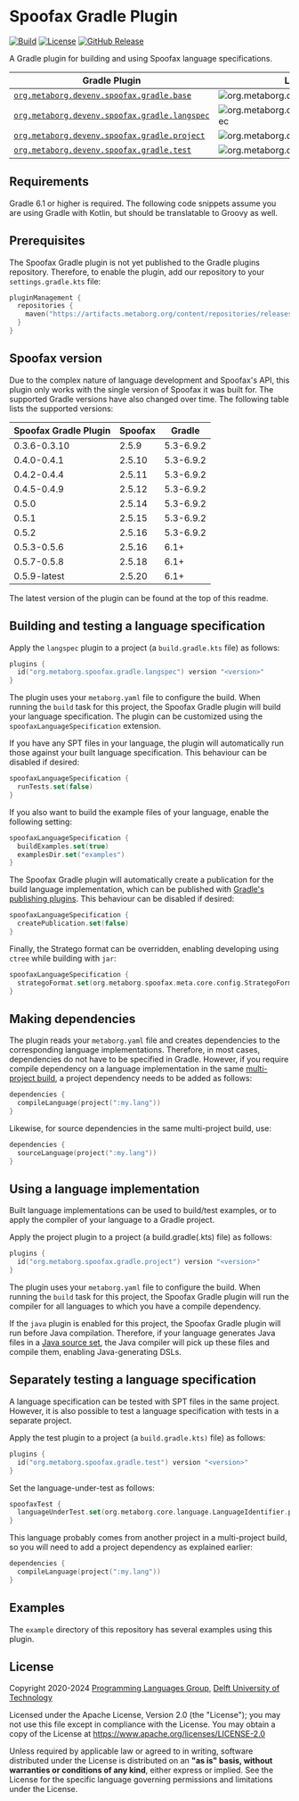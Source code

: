 # Spoofax Gradle Plugin
[![Build][github-badge:build]][github:build]
[![License][license-badge]][license]
[![GitHub Release][github-badge:release]][github:release]

A Gradle plugin for building and using Spoofax language specifications.

| Gradle Plugin                                                                | Latest Release                                                                        | Latest Snapshot                                                                        |
|------------------------------------------------------------------------------|---------------------------------------------------------------------------------------|----------------------------------------------------------------------------------------|
| [`org.metaborg.devenv.spoofax.gradle.base`][mvn:spoofax.gradle.base]         | ![org.metaborg.devenv.spoofax.gradle.base][mvn-rel-badge:spoofax.gradle.base]         | ![org.metaborg.devenv.spoofax.gradle.base][mvn-snap-badge:spoofax.gradle.base]         |
| [`org.metaborg.devenv.spoofax.gradle.langspec`][mvn:spoofax.gradle.langspec] | ![org.metaborg.devenv.spoofax.gradle.langspec][mvn-rel-badge:spoofax.gradle.langspec] | ![org.metaborg.devenv.spoofax.gradle.langspec][mvn-snap-badge:spoofax.gradle.langspec] |
| [`org.metaborg.devenv.spoofax.gradle.project`][mvn:spoofax.gradle.project]   | ![org.metaborg.devenv.spoofax.gradle.project][mvn-rel-badge:spoofax.gradle.project]   | ![org.metaborg.devenv.spoofax.gradle.project][mvn-snap-badge:spoofax.gradle.project]   |
| [`org.metaborg.devenv.spoofax.gradle.test`][mvn:spoofax.gradle.test]         | ![org.metaborg.devenv.spoofax.gradle.test][mvn-rel-badge:spoofax.gradle.test]         | ![org.metaborg.devenv.spoofax.gradle.test][mvn-snap-badge:spoofax.gradle.test]         |



## Requirements
Gradle 6.1 or higher is required.
The following code snippets assume you are using Gradle with Kotlin, but should be translatable to Groovy as well.

## Prerequisites
The Spoofax Gradle plugin is not yet published to the Gradle plugins repository.
Therefore, to enable the plugin, add our repository to your `settings.gradle.kts` file:

```kotlin
pluginManagement {
  repositories {
    maven("https://artifacts.metaborg.org/content/repositories/releases/")
  }
}
```

## Spoofax version
Due to the complex nature of language development and Spoofax's API, this plugin only works with the single version of Spoofax it was built for.
The supported Gradle versions have also changed over time.
The following table lists the supported versions:

| Spoofax Gradle Plugin | Spoofax | Gradle    |
|-----------------------|---------|-----------|
| 0.3.6-0.3.10          | 2.5.9   | 5.3-6.9.2 |
| 0.4.0-0.4.1           | 2.5.10  | 5.3-6.9.2 |
| 0.4.2-0.4.4           | 2.5.11  | 5.3-6.9.2 |
| 0.4.5-0.4.9           | 2.5.12  | 5.3-6.9.2 |
| 0.5.0                 | 2.5.14  | 5.3-6.9.2 |
| 0.5.1                 | 2.5.15  | 5.3-6.9.2 |
| 0.5.2                 | 2.5.16  | 5.3-6.9.2 |
| 0.5.3-0.5.6           | 2.5.16  | 6.1+      |
| 0.5.7-0.5.8           | 2.5.18  | 6.1+      |
| 0.5.9-latest          | 2.5.20  | 6.1+      |

The latest version of the plugin can be found at the top of this readme.

## Building and testing a language specification
Apply the `langspec` plugin to a project (a `build.gradle.kts` file) as follows:

```kotlin
plugins {
  id("org.metaborg.spoofax.gradle.langspec") version "<version>"
}
```

The plugin uses your `metaborg.yaml` file to configure the build.
When running the `build` task for this project, the Spoofax Gradle plugin will build your language specification.
The plugin can be customized using the `spoofaxLanguageSpecification` extension.

If you have any SPT files in your language, the plugin will automatically run those against your built language specification.
This behaviour can be disabled if desired:

```kotlin
spoofaxLanguageSpecification {
  runTests.set(false)
}
```

If you also want to build the example files of your language, enable the following setting:

```kotlin
spoofaxLanguageSpecification {
  buildExamples.set(true)
  examplesDir.set("examples")
}
```

The Spoofax Gradle plugin will automatically create a publication for the build language implementation, which can be published with [Gradle's publishing plugins](https://docs.gradle.org/current/userguide/publishing_setup.html#publishing_overview).
This behaviour can be disabled if desired:

```kotlin
spoofaxLanguageSpecification {
  createPublication.set(false)
}
```

Finally, the Stratego format can be overridden, enabling developing using `ctree` while building with `jar`:

```kotlin
spoofaxLanguageSpecification {
  strategoFormat.set(org.metaborg.spoofax.meta.core.config.StrategoFormat.jar)
}
```

## Making dependencies
The plugin reads your `metaborg.yaml` file and creates dependencies to the corresponding language implementations.
Therefore, in most cases, dependencies do not have to be specified in Gradle.
However, if you require compile dependency on a language implementation in the same [multi-project build](https://docs.gradle.org/current/userguide/multi_project_builds.html), a project dependency needs to be added as follows:

```kotlin
dependencies {
  compileLanguage(project(":my.lang"))
}
```

Likewise, for source dependencies in the same multi-project build, use:

```kotlin
dependencies {
  sourceLanguage(project(":my.lang"))
}
```

## Using a language implementation
Built language implementations can be used to build/test examples, or to apply the compiler of your language to a Gradle project.

Apply the project plugin to a project (a build.gradle(.kts) file) as follows:

```kotlin
plugins {
  id("org.metaborg.spoofax.gradle.project") version "<version>"
}
```

The plugin uses your `metaborg.yaml` file to configure the build.
When running the `build` task for this project, the Spoofax Gradle plugin will run the compiler for all languages to which you have a compile dependency.

If the `java` plugin is enabled for this project, the Spoofax Gradle plugin will run before Java compilation.
Therefore, if your language generates Java files in a [Java source set](https://docs.gradle.org/current/userguide/java_plugin.html#source_sets), the Java compiler will pick up these files and compile them, enabling Java-generating DSLs.

## Separately testing a language specification
A language specification can be tested with SPT files in the same project.
However, it is also possible to test a language specification with tests in a separate project.

Apply the test plugin to a project (a `build.gradle.kts)` file) as follows:

```kotlin
plugins {
  id("org.metaborg.spoofax.gradle.test") version "<version>"
}
```

Set the language-under-test as follows:

```kotlin
spoofaxTest {
  languageUnderTest.set(org.metaborg.core.language.LanguageIdentifier.parse("org.example:my.lang:0.1.0-SNAPSHOT"))
}
```

This language probably comes from another project in a multi-project build, so you will need to add a project dependency as explained earlier:

```kotlin
dependencies {
  compileLanguage(project(":my.lang"))
}
```

## Examples
The `example` directory of this repository has several examples using this plugin.



## License
Copyright 2020-2024 [Programming Languages Group](https://pl.ewi.tudelft.nl/), [Delft University of Technology](https://www.tudelft.nl/)

Licensed under the Apache License, Version 2.0 (the "License"); you may not use this file except in compliance with the License. You may obtain a copy of the License at <https://www.apache.org/licenses/LICENSE-2.0>

Unless required by applicable law or agreed to in writing, software distributed under the License is distributed on an **"as is" basis, without warranties or conditions of any kind**, either express or implied. See the License for the specific language governing permissions and limitations under the License.



[github-badge:build]: https://img.shields.io/github/actions/workflow/status/metaborg/spoofax.gradle/build.yaml
[github:build]: https://github.com/metaborg/spoofax.gradle/actions
[license-badge]: https://img.shields.io/github/license/metaborg/spoofax.gradle
[license]: https://github.com/metaborg/spoofax.gradle/blob/master/LICENSE
[github-badge:release]: https://img.shields.io/github/v/release/metaborg/spoofax.gradle?display_name=release
[github:release]: https://github.com/metaborg/spoofax.gradle/releases

[mvn:spoofax.gradle.base]:         https://artifacts.metaborg.org/#nexus-search;gav~org.metaborg.devenv.spoofax.gradle.base~org.metaborg.devenv.spoofax.gradle.base.gradle.plugin~~~
[mvn:spoofax.gradle.langspec]:     https://artifacts.metaborg.org/#nexus-search;gav~org.metaborg.devenv.spoofax.gradle.langspec~org.metaborg.devenv.spoofax.gradle.langspec.gradle.plugin~~~
[mvn:spoofax.gradle.project]:      https://artifacts.metaborg.org/#nexus-search;gav~org.metaborg.devenv.spoofax.gradle.project~org.metaborg.devenv.spoofax.gradle.project.gradle.plugin~~~
[mvn:spoofax.gradle.test]:         https://artifacts.metaborg.org/#nexus-search;gav~org.metaborg.devenv.spoofax.gradle.test~org.metaborg.devenv.spoofax.gradle.test¾.gradle.plugin~~~

[mvn-rel-badge:spoofax.gradle.base]:      https://img.shields.io/nexus/r/org.metaborg.devenv.spoofax.gradle.base/org.metaborg.devenv.spoofax.gradle.base.gradle.plugin?server=https%3A%2F%2Fartifacts.metaborg.org&label=%20
[mvn-rel-badge:spoofax.gradle.langspec]:  https://img.shields.io/nexus/r/org.metaborg.devenv.spoofax.gradle.langspec/org.metaborg.devenv.spoofax.gradle.langspec.gradle.plugin?server=https%3A%2F%2Fartifacts.metaborg.org&label=%20
[mvn-rel-badge:spoofax.gradle.project]:   https://img.shields.io/nexus/r/org.metaborg.devenv.spoofax.gradle.project/org.metaborg.devenv.spoofax.gradle.project.gradle.plugin?server=https%3A%2F%2Fartifacts.metaborg.org&label=%20
[mvn-rel-badge:spoofax.gradle.test]:      https://img.shields.io/nexus/r/org.metaborg.devenv.spoofax.gradle.test/org.metaborg.devenv.spoofax.gradle.test.gradle.plugin?server=https%3A%2F%2Fartifacts.metaborg.org&label=%20

[mvn-snap-badge:spoofax.gradle.base]:      https://img.shields.io/nexus/s/org.metaborg.devenv.spoofax.gradle.base/org.metaborg.devenv.spoofax.gradle.base.gradle.plugin?server=https%3A%2F%2Fartifacts.metaborg.org&label=%20
[mvn-snap-badge:spoofax.gradle.langspec]:  https://img.shields.io/nexus/s/org.metaborg.devenv.spoofax.gradle.langspec/org.metaborg.devenv.spoofax.gradle.langspec.gradle.plugin?server=https%3A%2F%2Fartifacts.metaborg.org&label=%20
[mvn-snap-badge:spoofax.gradle.project]:   https://img.shields.io/nexus/s/org.metaborg.devenv.spoofax.gradle.project/org.metaborg.devenv.spoofax.gradle.project.gradle.plugin?server=https%3A%2F%2Fartifacts.metaborg.org&label=%20
[mvn-snap-badge:spoofax.gradle.test]:      https://img.shields.io/nexus/s/org.metaborg.devenv.spoofax.gradle.test/org.metaborg.devenv.spoofax.gradle.test.gradle.plugin?server=https%3A%2F%2Fartifacts.metaborg.org&label=%20
